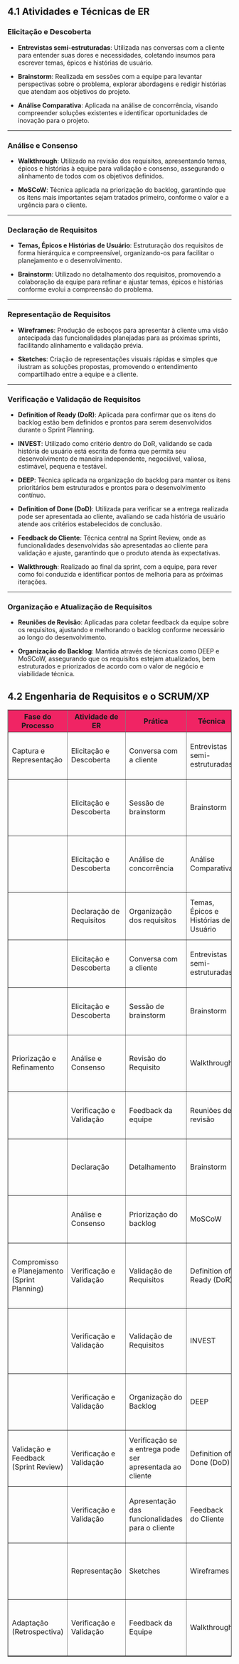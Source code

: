 ## **4.1 Atividades e Técnicas de ER**
### Elicitação e Descoberta

- **Entrevistas semi-estruturadas**: Utilizada nas conversas com a cliente para entender suas dores e necessidades, coletando insumos para escrever temas, épicos e histórias de usuário.

- **Brainstorm**: Realizada em sessões com a equipe para levantar perspectivas sobre o problema, explorar abordagens e redigir histórias que atendam aos objetivos do projeto.

- **Análise Comparativa**: Aplicada na análise de concorrência, visando compreender soluções existentes e identificar oportunidades de inovação para o projeto.

---

### Análise e Consenso

- **Walkthrough**: Utilizado na revisão dos requisitos, apresentando temas, épicos e histórias à equipe para validação e consenso, assegurando o alinhamento de todos com os objetivos definidos.

- **MoSCoW**: Técnica aplicada na priorização do backlog, garantindo que os itens mais importantes sejam tratados primeiro, conforme o valor e a urgência para o cliente.

---

### Declaração de Requisitos

- **Temas, Épicos e Histórias de Usuário**: Estruturação dos requisitos de forma hierárquica e compreensível, organizando-os para facilitar o planejamento e o desenvolvimento.

- **Brainstorm**: Utilizado no detalhamento dos requisitos, promovendo a colaboração da equipe para refinar e ajustar temas, épicos e histórias conforme evolui a compreensão do problema.

---

### Representação de Requisitos

- **Wireframes**: Produção de esboços para apresentar à cliente uma visão antecipada das funcionalidades planejadas para as próximas sprints, facilitando alinhamento e validação prévia.

- **Sketches**: Criação de representações visuais rápidas e simples que ilustram as soluções propostas, promovendo o entendimento compartilhado entre a equipe e a cliente.

---

### Verificação e Validação de Requisitos

- **Definition of Ready (DoR)**: Aplicada para confirmar que os itens do backlog estão bem definidos e prontos para serem desenvolvidos durante o Sprint Planning.

- **INVEST**: Utilizado como critério dentro do DoR, validando se cada história de usuário está escrita de forma que permita seu desenvolvimento de maneira independente, negociável, valiosa, estimável, pequena e testável.

- **DEEP**: Técnica aplicada na organização do backlog para manter os itens prioritários bem estruturados e prontos para o desenvolvimento contínuo.

- **Definition of Done (DoD)**: Utilizada para verificar se a entrega realizada pode ser apresentada ao cliente, avaliando se cada história de usuário atende aos critérios estabelecidos de conclusão.

- **Feedback do Cliente**: Técnica central na Sprint Review, onde as funcionalidades desenvolvidas são apresentadas ao cliente para validação e ajuste, garantindo que o produto atenda às expectativas.

- **Walkthrough**: Realizado ao final da sprint, com a equipe, para rever como foi conduzida e identificar pontos de melhoria para as próximas iterações.

---

### Organização e Atualização de Requisitos

- **Reuniões de Revisão**: Aplicadas para coletar feedback da equipe sobre os requisitos, ajustando e melhorando o backlog conforme necessário ao longo do desenvolvimento.

- **Organização do Backlog**: Mantida através de técnicas como DEEP e MoSCoW, assegurando que os requisitos estejam atualizados, bem estruturados e priorizados de acordo com o valor de negócio e viabilidade técnica.


## **4.2 Engenharia de Requisitos e o SCRUM/XP**

<table border="1">
  <thead style="background-color: #F02464;">
    <tr>
      <th><strong>Fase do Processo</strong></th>
      <th><strong>Atividade de ER</strong></th>
      <th><strong>Prática</strong></th>
      <th><strong>Técnica</strong></th>
      <th><strong>Resultado Esperado</strong></th>
    </tr>
  </thead>
  <tbody>
    <tr>
      <td>Captura e Representação</td>
      <td>Elicitação e Descoberta</td>
      <td>Conversa com a cliente</td>
      <td>Entrevistas semi-estruturadas</td>
      <td>Entender a dor da cliente e capturar necessidades direto da fonte</td>
    </tr>
    <tr>
      <td></td>
      <td>Elicitação e Descoberta</td>
      <td>Sessão de brainstorm</td>
      <td>Brainstorm</td>
      <td>Levantar perspectivas da equipe sobre o problema e explorar abordagens</td>
    </tr>
    <tr>
      <td></td>
      <td>Elicitação e Descoberta</td>
      <td>Análise de concorrência</td>
      <td>Análise Comparativa</td>
      <td>Compreender soluções existentes e identificar oportunidades de inovação</td>
    </tr>
    <tr>
      <td></td>
      <td>Declaração de Requisitos</td>
      <td>Organização dos requisitos</td>
      <td>Temas, Épicos e Histórias de Usuário</td>
      <td>Estruturar os requisitos de forma hierárquica e compreensível</td>
    </tr>
    <tr>
      <td></td>
      <td>Elicitação e Descoberta</td>
      <td>Conversa com a cliente</td>
      <td>Entrevistas semi-estruturadas</td>
      <td>Coletar insumos para escrever temas, épicos e histórias de usuário</td>
    </tr>
    <tr>
      <td></td>
      <td>Elicitação e Descoberta</td>
      <td>Sessão de brainstorm</td>
      <td>Brainstorm</td>
      <td>Explorar, com a equipe, formas de abordar o problema e redigir histórias</td>
    </tr>
    <tr>
      <td>Priorização e Refinamento</td>
      <td>Análise e Consenso</td>
      <td>Revisão do Requisito</td>
      <td>Walkthrough</td>
      <td>Apresentar temas, épicos e histórias à equipe para validação e consenso</td>
    </tr>
    <tr>
      <td></td>
      <td>Verificação e Validação</td>
      <td>Feedback da equipe</td>
      <td>Reuniões de revisão</td>
      <td>Melhorar e ajustar o backlog com base no feedback</td>
    </tr>
    <tr>
      <td></td>
      <td>Declaração</td>
      <td>Detalhamento</td>
      <td>Brainstorm</td>
      <td>Refinar e ajustar temas, épicos e histórias, conforme a evolução da compreensão</td>
    </tr>
    <tr>
      <td></td>
      <td>Análise e Consenso</td>
      <td>Priorização do backlog</td>
      <td>MoSCoW</td>
      <td>Garantir que os itens mais importantes sejam tratados primeiro</td>
    </tr>
    <tr>
      <td>Compromisso e Planejamento (Sprint Planning)</td>
      <td>Verificação e Validação</td>
      <td>Validação de Requisitos</td>
      <td>Definition of Ready (DoR)</td>
      <td>Confirmar que os itens do backlog estão bem definidos e prontos para serem desenvolvidos</td>
    </tr>
    <tr>
      <td></td>
      <td>Verificação e Validação</td>
      <td>Validação de Requisitos</td>
      <td>INVEST</td>
      <td>INVEST será um dos itens do DoR, validar se a US está escrita de uma forma que permita o desenvolvimento</td>
    </tr>
    <tr>
      <td></td>
      <td>Verificação e Validação</td>
      <td>Organização do Backlog</td>
      <td>DEEP</td>
      <td>Manter os itens prioritários do backlog em um formato que permite desenvolvimento</td>
    </tr>
    <tr>
      <td>Validação e Feedback (Sprint Review)</td>
      <td>Verificação e Validação</td>
      <td>Verificação se a entrega pode ser apresentada ao cliente</td>
      <td>Definition of Done (DoD)</td>
      <td>Avalia se aquela US que foi desenvolvida pode ser apresentada para o cliente</td>
    </tr>
    <tr>
      <td></td>
      <td>Verificação e Validação</td>
      <td>Apresentação das funcionalidades para o cliente</td>
      <td>Feedback do Cliente</td>
      <td>Apresentar o que foi desenvolvido na sprint para validação do cliente</td>
    </tr>
    <tr>
      <td></td>
      <td>Representação</td>
      <td>Sketches</td>
      <td>Wireframes</td>
      <td>Apresentar para a cliente um esboço da próxima sprint sempre que possível</td>
    </tr>
    <tr>
      <td>Adaptação (Retrospectiva)</td>
      <td>Verificação e Validação</td>
      <td>Feedback da Equipe</td>
      <td>Walkthrough</td>
      <td>Rever como lidamos com a sprint para identificar pontos de melhoria</td>
    </tr>
  </tbody>
</table>